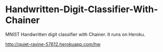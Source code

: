 # Handwritten-Digit-Classifier-With-Chainer
MNIST Handwritten digit classifier with Chainer. It runs on Heroku.

http://quiet-ravine-57612.herokuapp.com/hw
